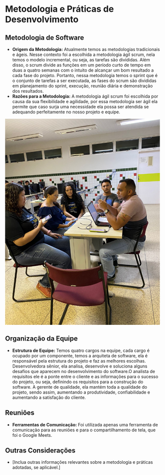 # Metodologia e Práticas de Desenvolvimento

## Metodologia de Software
- **Origem da Metodologia:** Atualmente temos as metodologias tradicionais e ágeis. Nesse contexto foi a escolhida a metodologia ágil scrum, nela temos o modelo incremental, ou seja, as tarefas são divididas. Além disso, o scrum divide as funções em um período curto de tempo em duas a quatro semanas com o intuito de alcançar um bom resultado a cada fase do projeto. Portanto, nessa metodologia temos o sprint que é o conjunto de tarefas a ser executada, as fases do scrum são divididas em planejamento do sprint, execução, reunião diária e demonstração dos resultados.
- **Razões para a Metodologia:** A metodologia ágil scrum foi escolhida por causa da sua flexibilidade e agilidade, por essa metodologia ser ágil ela permite que caso surja uma necessidade ela possa ser atendida se adequando perfeitamente no nosso projeto e equipe.

![Logo do Rainbow](img/reuni.jpeg)

## Organização da Equipe
- **Estrutura de Equipe:** Temos quatro cargos na equipe, cada cargo é ocupado por um componente, temos a arquiteta de software, ela é responsável pela estrutura do projeto e faz as melhores escolhas. Desenvolvedora sênior, ela analisa, desenvolve e soluciona alguns desafios que aparecem no desenvolvimento do software.O analista de requisitos ele é a ponte entre o cliente e as informações para o sucesso do projeto, ou seja, definindo os requisitos para a construção do software. A gerente de qualidade, ela mantém toda a qualidade do projeto, sendo assim, aumentando a produtividade, confiabilidade e aumentando a satisfação do cliente.


## Reuniões

- **Ferramentas de Comunicação:** Foi utilizada apenas uma ferramenta de comunicação para as reuniões e para o compartilhamento de tela, que foi o Google Meets. 

## Outras Considerações
- [Inclua outras informações relevantes sobre a metodologia e práticas adotadas, se aplicável.]

